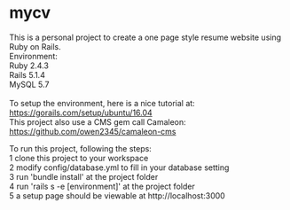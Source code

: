 # mycv
This is a personal project to create a one page style resume website using Ruby on Rails. <br/>
Environment:<br/>
Ruby 2.4.3<br/>
Rails 5.1.4<br/>
MySQL 5.7<br/>
<br/>
To setup the environment, here is a nice tutorial at: https://gorails.com/setup/ubuntu/16.04
<br/>
This project also use a CMS gem call Camaleon: https://github.com/owen2345/camaleon-cms

To run this project, following the steps:<br/>
1 clone this project to your workspace<br/>
2 modify config/database.yml to fill in your database setting<br/>
3 run 'bundle install' at the project folder<br/>
4 run 'rails s -e [environment]' at the project folder<br/>
5 a setup page should be viewable at http://localhost:3000
